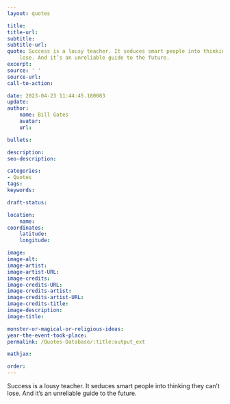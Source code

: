 ```yaml
---
layout: quotes

title:
title-url:
subtitle:
subtitle-url:
quote: Success is a lousy teacher. It seduces smart people into thinking they can’t
    lose. And it’s an unreliable guide to the future.
excerpt:
source: ' '
source-url:
call-to-action:

date: 2023-04-23 11:44:45.180083
update:
author:
    name: Bill Gates
    avatar:
    url:

bullets:

description:
seo-description:

categories:
- Quotes
tags:
keywords:

draft-status:

location:
    name:
coordinates:
    latitude:
    longitude:

image:
image-alt:
image-artist:
image-artist-URL:
image-credits:
image-credits-URL:
image-credits-artist:
image-credits-artist-URL:
image-credits-title:
image-description:
image-title:

monster-or-magical-or-religious-ideas:
year-the-event-took-place:
permalink: /Quotes-Database/:title:output_ext

mathjax:

order:
---
```

Success is a lousy teacher. It seduces smart people into thinking they can’t lose. And it’s an unreliable guide to the future.